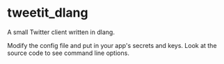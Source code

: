 # tweetit_dlang
A small Twitter client written in dlang.

Modify the config file and put in your app's secrets and keys.
Look at the source code to see command line options.
